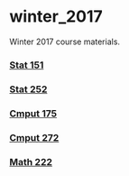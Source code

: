 # winter_2017
Winter 2017 course materials.  

### [Stat 151](https://github.com/boyuandong/winter_2017/tree/main/2017%20Winter/STAT151-Fall2017Notes)
### [Stat 252](https://github.com/boyuandong/winter_2017/tree/main/2017%20Winter/STAT252)
### [Cmput 175](https://github.com/boyuandong/winter_2017/tree/main/2017%20Winter/cmput175)
### [Cmput 272](https://github.com/boyuandong/winter_2017/tree/main/2017%20Winter/cmput272)
### [Math 222](https://github.com/boyuandong/winter_2017/tree/main/2017%20Winter/math222)
